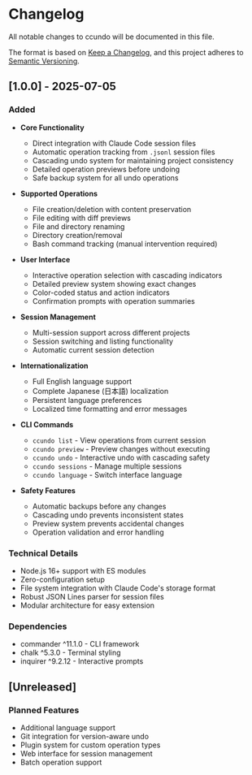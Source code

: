 # Changelog

All notable changes to ccundo will be documented in this file.

The format is based on [Keep a Changelog](https://keepachangelog.com/en/1.0.0/),
and this project adheres to [Semantic Versioning](https://semver.org/spec/v2.0.0.html).

## [1.0.0] - 2025-07-05

### Added
- **Core Functionality**
  - Direct integration with Claude Code session files
  - Automatic operation tracking from `.jsonl` session files
  - Cascading undo system for maintaining project consistency
  - Detailed operation previews before undoing
  - Safe backup system for all undo operations

- **Supported Operations**
  - File creation/deletion with content preservation
  - File editing with diff previews
  - File and directory renaming
  - Directory creation/removal
  - Bash command tracking (manual intervention required)

- **User Interface**
  - Interactive operation selection with cascading indicators
  - Detailed preview system showing exact changes
  - Color-coded status and action indicators
  - Confirmation prompts with operation summaries

- **Session Management**
  - Multi-session support across different projects
  - Session switching and listing functionality
  - Automatic current session detection

- **Internationalization**
  - Full English language support
  - Complete Japanese (日本語) localization
  - Persistent language preferences
  - Localized time formatting and error messages

- **CLI Commands**
  - `ccundo list` - View operations from current session
  - `ccundo preview` - Preview changes without executing
  - `ccundo undo` - Interactive undo with cascading safety
  - `ccundo sessions` - Manage multiple sessions
  - `ccundo language` - Switch interface language

- **Safety Features**
  - Automatic backups before any changes
  - Cascading undo prevents inconsistent states
  - Preview system prevents accidental changes
  - Operation validation and error handling

### Technical Details
- Node.js 16+ support with ES modules
- Zero-configuration setup
- File system integration with Claude Code's storage format
- Robust JSON Lines parser for session files
- Modular architecture for easy extension

### Dependencies
- commander ^11.1.0 - CLI framework
- chalk ^5.3.0 - Terminal styling
- inquirer ^9.2.12 - Interactive prompts

## [Unreleased]

### Planned Features
- Additional language support
- Git integration for version-aware undo
- Plugin system for custom operation types
- Web interface for session management
- Batch operation support